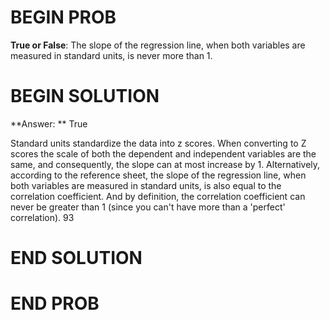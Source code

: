 # BEGIN PROB

**True or False**: The slope of the regression line, when both variables are measured in standard units, is never more than 1.

# BEGIN SOLUTION

**Answer: ** True

Standard units standardize the data into z scores. When converting to Z scores the scale of both
the dependent and independent variables are the same, and consequently, the slope can at most increase by 1. Alternatively, according to the reference sheet, the slope of the regression line, when both variables are measured in standard units, is also equal to the correlation coefficient. And by definition, the correlation coefficient can never be greater than 1 (since you can't have more than a 'perfect' correlation).
<average>93</average>
# END SOLUTION


# END PROB
